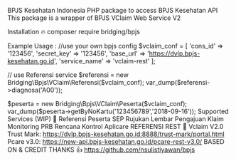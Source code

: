 BPJS Kesehatan Indonesia
PHP package to access BPJS Kesehatan API This package is a wrapper of BPJS VClaim Web Service V2

Installation 🔥
composer require bridging/bpjs

Example Usage :
//use your own bpjs config
$vclaim_conf = [
    'cons_id' => '123456',
    'secret_key' => '123456',
    'base_url' => 'https://dvlp.bpjs-kesehatan.go.id',
    'service_name' => 'vclaim-rest'
];

// use Referensi service
$referensi = new Bridging\Bpjs\VClaim\Referensi($vclaim_conf);
var_dump($referensi->diagnosa('A00'));

$peserta = new Bridging\Bpjs\VClaim\Peserta($vclaim_conf);
var_dump($peserta->getByNoKartu('123456789','2018-09-16'));
Supported Services (WIP) 🚀
 Referensi
 Peserta
 SEP
 Rujukan
 Lembar Pengajuan Klaim
 Monitoring
 PRB
 Rencana Kontrol
 Aplicare
REFERENSI REST 📘
Vclaim V2.0 Trust Mark: https://dvlp.bpjs-kesehatan.go.id:8888/trust-mark/portal.html
Pcare v3.0: https://new-api.bpjs-kesehatan.go.id/pcare-rest-v3.0/
BASED ON & CREDIT THANKS 👍
https://github.com/nsulistiyawan/bpjs
